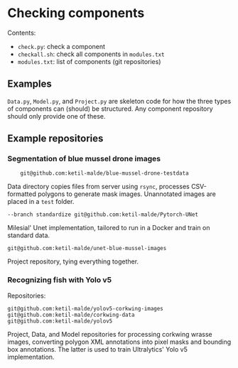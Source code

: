 # Checking components

Contents:

- `check.py`: check a component
- `checkall.sh`: check all components in `modules.txt`
- `modules.txt`: list of components (git repositories)

## Examples

`Data.py`, `Model.py`, and `Project.py` are skeleton code for how the
three types of components can (should) be structured.  Any component
repository should only provide one of these.

## Example repositories

### Segmentation of blue mussel drone images

        git@github.com:ketil-malde/blue-mussel-drone-testdata

Data directory copies files from server using `rsync`, processes
CSV-formatted polygons to generate mask images.  Unannotated images are
placed in a `test` folder.

    --branch standardize git@github.com:ketil-malde/Pytorch-UNet

Milesial' Unet implementation, tailored to run in a Docker and
train on standard data.

    git@github.com:ketil-malde/unet-blue-mussel-images

Project repository, tying everything together.

### Recognizing fish with Yolo v5

Repositories:

    git@github.com:ketil-malde/yolov5-corkwing-images
    git@github.com:ketil-malde/corkwing-data
    git@github.com:ketil-malde/yolov5

Project, Data, and Model repositories for processing corkwing wrasse
images, converting polygon XML annotations into pixel masks and
bounding box annotations.  The latter is used to train Ultralytics'
Yolo v5 implementation.



